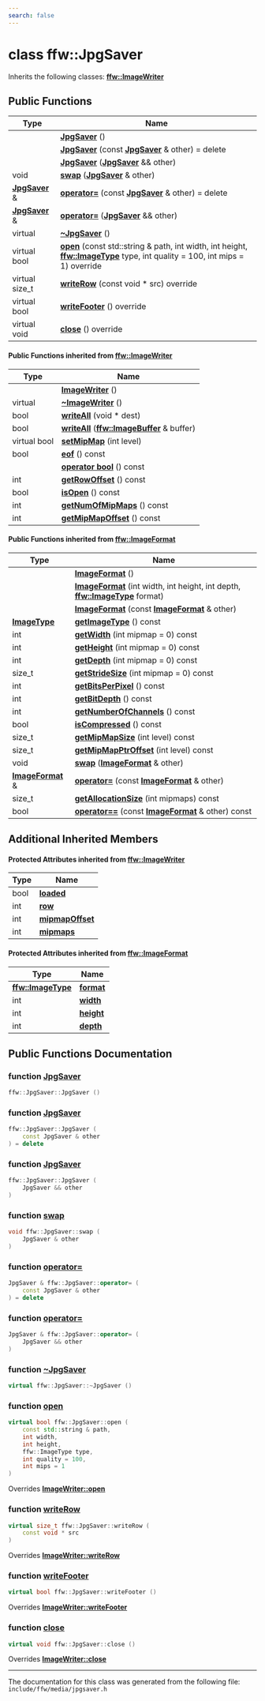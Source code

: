 ```yaml
---
search: false
---
```


# class ffw::JpgSaver



Inherits the following classes: **[ffw::ImageWriter](classffw_1_1_image_writer.md)**

## Public Functions

|Type|Name|
|-----|-----|
||[**JpgSaver**](classffw_1_1_jpg_saver.md#1a95d86fa2d8dc04e5f106169f1b85a015) () |
||[**JpgSaver**](classffw_1_1_jpg_saver.md#1a4abb04bd88594bfeca7d7aad201c023c) (const **[JpgSaver](classffw_1_1_jpg_saver.md)** & other) = delete |
||[**JpgSaver**](classffw_1_1_jpg_saver.md#1a17ab1690e9331e2aba32bcffefed5e7a) (**[JpgSaver](classffw_1_1_jpg_saver.md)** && other) |
|void|[**swap**](classffw_1_1_jpg_saver.md#1a18e49002e7efebc6ceb1f8a2800af7f3) (**[JpgSaver](classffw_1_1_jpg_saver.md)** & other) |
|**[JpgSaver](classffw_1_1_jpg_saver.md)** &|[**operator=**](classffw_1_1_jpg_saver.md#1a1b35c6c0a115d507716db180e5ea60c9) (const **[JpgSaver](classffw_1_1_jpg_saver.md)** & other) = delete |
|**[JpgSaver](classffw_1_1_jpg_saver.md)** &|[**operator=**](classffw_1_1_jpg_saver.md#1a96304fc21677657fe7e58bdbcb173a31) (**[JpgSaver](classffw_1_1_jpg_saver.md)** && other) |
|virtual |[**~JpgSaver**](classffw_1_1_jpg_saver.md#1a2010dc1c689def509062477b76bc7cbd) () |
|virtual bool|[**open**](classffw_1_1_jpg_saver.md#1aa3d510cb26a58a5f45665cb6c55dd855) (const std::string & path, int width, int height, **[ffw::ImageType](namespaceffw.md#1a92226423d9aa0edfe0ca1dde2141e028)** type, int quality = 100, int mips = 1) override |
|virtual size\_t|[**writeRow**](classffw_1_1_jpg_saver.md#1a522dfe57eb5b72706652d610c70bfa36) (const void \* src) override |
|virtual bool|[**writeFooter**](classffw_1_1_jpg_saver.md#1afff08ce3229e64572f4374d8b52d88df) () override |
|virtual void|[**close**](classffw_1_1_jpg_saver.md#1ad764307af3135120b5a67cac879769e1) () override |


#### Public Functions inherited from [ffw::ImageWriter](classffw_1_1_image_writer.md)

|Type|Name|
|-----|-----|
||[**ImageWriter**](classffw_1_1_image_writer.md#1a0fd08e680ce039ae73f95aee64496987) () |
|virtual |[**~ImageWriter**](classffw_1_1_image_writer.md#1ace63bec05eb60104b74de3a870eec386) () |
|bool|[**writeAll**](classffw_1_1_image_writer.md#1a95934c31ae9550a2a0a57c2b352a80bc) (void \* dest) |
|bool|[**writeAll**](classffw_1_1_image_writer.md#1ac1271761a010069b418d157e7ea4cea3) (**[ffw::ImageBuffer](classffw_1_1_image_buffer.md)** & buffer) |
|virtual bool|[**setMipMap**](classffw_1_1_image_writer.md#1ac261ab25f1985989831105d3cbcf81e8) (int level) |
|bool|[**eof**](classffw_1_1_image_writer.md#1a5b1c288ec150d346cf0b15cb59f2d61f) () const |
||[**operator bool**](classffw_1_1_image_writer.md#1ab54e10e6ab91958cee30ddfd7949830a) () const |
|int|[**getRowOffset**](classffw_1_1_image_writer.md#1a65502c51bc454d2829ce3482d206a1e8) () const |
|bool|[**isOpen**](classffw_1_1_image_writer.md#1afc935a20677f4f310088dc831b302eb3) () const |
|int|[**getNumOfMipMaps**](classffw_1_1_image_writer.md#1a5caee208812977bba6514290f10acbba) () const |
|int|[**getMipMapOffset**](classffw_1_1_image_writer.md#1a093d6cc0ba73b35b3741167a362c47a4) () const |


#### Public Functions inherited from [ffw::ImageFormat](classffw_1_1_image_format.md)

|Type|Name|
|-----|-----|
||[**ImageFormat**](classffw_1_1_image_format.md#1a5c2552e2129595fdb74923e00f3f51e1) () |
||[**ImageFormat**](classffw_1_1_image_format.md#1a0d214d9324cce891461d07b30be64c34) (int width, int height, int depth, **[ffw::ImageType](namespaceffw.md#1a92226423d9aa0edfe0ca1dde2141e028)** format) |
||[**ImageFormat**](classffw_1_1_image_format.md#1a292f274f857b9da281b9ccb17d07b9ef) (const **[ImageFormat](classffw_1_1_image_format.md)** & other) |
|**[ImageType](namespaceffw.md#1a92226423d9aa0edfe0ca1dde2141e028)**|[**getImageType**](classffw_1_1_image_format.md#1a1bb0e2d7c7916dc840516e97b0fe27d1) () const |
|int|[**getWidth**](classffw_1_1_image_format.md#1af8aa5a20fe893f3289a26b1bc52c1a43) (int mipmap = 0) const |
|int|[**getHeight**](classffw_1_1_image_format.md#1a73e22a919bf12a2207d65496398a6a5f) (int mipmap = 0) const |
|int|[**getDepth**](classffw_1_1_image_format.md#1ae162bf4b48f3dd2e2d7739c927a779b8) (int mipmap = 0) const |
|size\_t|[**getStrideSize**](classffw_1_1_image_format.md#1a55de6ea2325fc284e2fbd027146a53ee) (int mipmap = 0) const |
|int|[**getBitsPerPixel**](classffw_1_1_image_format.md#1a4926378546cb727ad4930fa5797ddd83) () const |
|int|[**getBitDepth**](classffw_1_1_image_format.md#1a07c9771437ef7bfaabe3f51164a99eac) () const |
|int|[**getNumberOfChannels**](classffw_1_1_image_format.md#1a388b531a9ea109266cfc2509e79f6751) () const |
|bool|[**isCompressed**](classffw_1_1_image_format.md#1a6c4430f5cfc51120bfc04008bcdb6210) () const |
|size\_t|[**getMipMapSize**](classffw_1_1_image_format.md#1ac8967d7bd7b6b300e2a8c3ff6b6dfd88) (int level) const |
|size\_t|[**getMipMapPtrOffset**](classffw_1_1_image_format.md#1a95be015bde6130bcf6d27472b74f555e) (int level) const |
|void|[**swap**](classffw_1_1_image_format.md#1a1f855dd5b248274b53766a81102d583d) (**[ImageFormat](classffw_1_1_image_format.md)** & other) |
|**[ImageFormat](classffw_1_1_image_format.md)** &|[**operator=**](classffw_1_1_image_format.md#1a69b46ddfe7e8768658602003530bac23) (const **[ImageFormat](classffw_1_1_image_format.md)** & other) |
|size\_t|[**getAllocationSize**](classffw_1_1_image_format.md#1a6e0eb8d724ec7ee0195ee8f25cf92ff3) (int mipmaps) const |
|bool|[**operator==**](classffw_1_1_image_format.md#1a859ea5ac46aee7a01817dcaca12a18bd) (const **[ImageFormat](classffw_1_1_image_format.md)** & other) const |


## Additional Inherited Members

#### Protected Attributes inherited from [ffw::ImageWriter](classffw_1_1_image_writer.md)

|Type|Name|
|-----|-----|
|bool|[**loaded**](classffw_1_1_image_writer.md#1a4d09307b38ab24200f4c48acf7388f02)|
|int|[**row**](classffw_1_1_image_writer.md#1af45929e45e8a77eafd5385f6e0ec0a1e)|
|int|[**mipmapOffset**](classffw_1_1_image_writer.md#1a5818fb22b1bea07fdf05dbd24d9aa15e)|
|int|[**mipmaps**](classffw_1_1_image_writer.md#1afa8dd4585158b44e4719b20358966328)|


#### Protected Attributes inherited from [ffw::ImageFormat](classffw_1_1_image_format.md)

|Type|Name|
|-----|-----|
|**[ffw::ImageType](namespaceffw.md#1a92226423d9aa0edfe0ca1dde2141e028)**|[**format**](classffw_1_1_image_format.md#1a00569cba5e7d8df7582554718f908d7e)|
|int|[**width**](classffw_1_1_image_format.md#1a1a26d9b05851d073858b34ccabc40a79)|
|int|[**height**](classffw_1_1_image_format.md#1a7c62585ac46e6fc7c3fe6efab59cfd4c)|
|int|[**depth**](classffw_1_1_image_format.md#1a128894191ad04073b44663b8541f97aa)|


## Public Functions Documentation

### function <a id="1a95d86fa2d8dc04e5f106169f1b85a015" href="#1a95d86fa2d8dc04e5f106169f1b85a015">JpgSaver</a>

```cpp
ffw::JpgSaver::JpgSaver ()
```



### function <a id="1a4abb04bd88594bfeca7d7aad201c023c" href="#1a4abb04bd88594bfeca7d7aad201c023c">JpgSaver</a>

```cpp
ffw::JpgSaver::JpgSaver (
    const JpgSaver & other
) = delete
```



### function <a id="1a17ab1690e9331e2aba32bcffefed5e7a" href="#1a17ab1690e9331e2aba32bcffefed5e7a">JpgSaver</a>

```cpp
ffw::JpgSaver::JpgSaver (
    JpgSaver && other
)
```



### function <a id="1a18e49002e7efebc6ceb1f8a2800af7f3" href="#1a18e49002e7efebc6ceb1f8a2800af7f3">swap</a>

```cpp
void ffw::JpgSaver::swap (
    JpgSaver & other
)
```



### function <a id="1a1b35c6c0a115d507716db180e5ea60c9" href="#1a1b35c6c0a115d507716db180e5ea60c9">operator=</a>

```cpp
JpgSaver & ffw::JpgSaver::operator= (
    const JpgSaver & other
) = delete
```



### function <a id="1a96304fc21677657fe7e58bdbcb173a31" href="#1a96304fc21677657fe7e58bdbcb173a31">operator=</a>

```cpp
JpgSaver & ffw::JpgSaver::operator= (
    JpgSaver && other
)
```



### function <a id="1a2010dc1c689def509062477b76bc7cbd" href="#1a2010dc1c689def509062477b76bc7cbd">~JpgSaver</a>

```cpp
virtual ffw::JpgSaver::~JpgSaver ()
```



### function <a id="1aa3d510cb26a58a5f45665cb6c55dd855" href="#1aa3d510cb26a58a5f45665cb6c55dd855">open</a>

```cpp
virtual bool ffw::JpgSaver::open (
    const std::string & path,
    int width,
    int height,
    ffw::ImageType type,
    int quality = 100,
    int mips = 1
)
```

Overrides **[ImageWriter::open](classffw_1_1_image_writer.md#1ab549a1367fdab422ff4c6b41f3e91f15)**


### function <a id="1a522dfe57eb5b72706652d610c70bfa36" href="#1a522dfe57eb5b72706652d610c70bfa36">writeRow</a>

```cpp
virtual size_t ffw::JpgSaver::writeRow (
    const void * src
)
```

Overrides **[ImageWriter::writeRow](classffw_1_1_image_writer.md#1ae3ab21e0cae7dc204aeebdf4ef58337d)**


### function <a id="1afff08ce3229e64572f4374d8b52d88df" href="#1afff08ce3229e64572f4374d8b52d88df">writeFooter</a>

```cpp
virtual bool ffw::JpgSaver::writeFooter ()
```

Overrides **[ImageWriter::writeFooter](classffw_1_1_image_writer.md#1a38a3ee7a3c1580737c141ffd2569f75d)**


### function <a id="1ad764307af3135120b5a67cac879769e1" href="#1ad764307af3135120b5a67cac879769e1">close</a>

```cpp
virtual void ffw::JpgSaver::close ()
```

Overrides **[ImageWriter::close](classffw_1_1_image_writer.md#1a0b18fcad15107286a29b65b6b88fb20b)**




----------------------------------------
The documentation for this class was generated from the following file: `include/ffw/media/jpgsaver.h`
